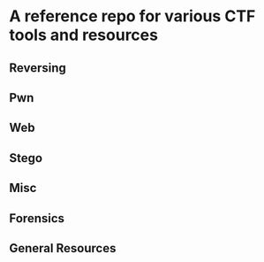 # A reference repo for various CTF tools and resources

## Reversing

## Pwn

## Web

## Stego

## Misc

## Forensics

## General Resources
